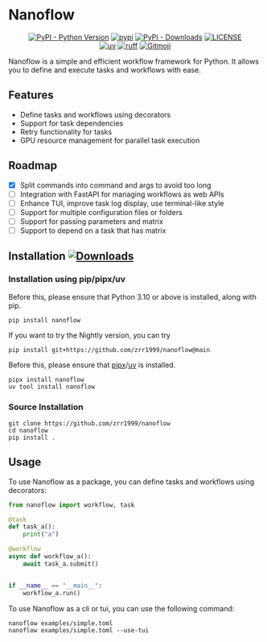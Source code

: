 # Nanoflow
<p align="center">
   <a href="https://python.org/" target="_blank"><img alt="PyPI - Python Version" src="https://img.shields.io/pypi/pyversions/nanoflow?logo=python&style=flat-square"></a>
   <a href="https://pypi.org/project/nanoflow/" target="_blank"><img src="https://img.shields.io/pypi/v/nano flow?style=flat-square" alt="pypi"></a>
   <a href="https://pypi.org/project/nanoflow/" target="_blank"><img alt="PyPI - Downloads" src="https://img.shields.io/pypi/dm/nanoflow?style=flat-square"></a>
   <a href="LICENSE"><img alt="LICENSE" src="https://img.shields.io/github/license/nanoflow-dev/nanoflow?style=flat-square"></a>
   <br/>
   <a href="https://github.com/astral-sh/uv"><img alt="uv" src="https://img.shields.io/endpoint?url=https://raw.githubusercontent.com/astral-sh/uv/main/assets/badge/v0.json&style=flat-square"></a>
   <a href="https://github.com/astral-sh/ruff"><img alt="ruff" src="https://img.shields.io/endpoint?url=https://raw.githubusercontent.com/astral-sh/ruff/main/assets/badge/v2.json&style=flat-square"></a>
   <a href="https://gitmoji.dev"><img alt="Gitmoji" src="https://img.shields.io/badge/gitmoji-%20😜%20😍-FFDD67?style=flat-square"></a>
</p>

Nanoflow is a simple and efficient workflow framework for Python. It allows you to define and execute tasks and workflows with ease.

## Features

- Define tasks and workflows using decorators
- Support for task dependencies
- Retry functionality for tasks
- GPU resource management for parallel task execution

## Roadmap
- [x] Split commands into command and args to avoid too long
- [ ] Integration with FastAPI for managing workflows as web APIs
- [ ] Enhance TUI, improve task log display, use terminal-like style
- [ ] Support for multiple configuration files or folders
- [ ] Support for passing parameters and matrix
- [ ] Support to depend on a task that has matrix

## Installation [![Downloads](https://pepy.tech/badge/nanoflow)](https://pepy.tech/project/nanoflow)

### Installation using pip/pipx/uv

Before this, please ensure that Python 3.10 or above is installed, along with pip.
```shell
pip install nanoflow
```

If you want to try the Nightly version, you can try
```shell
pip install git+https://github.com/zrr1999/nanoflow@main
```

Before this, please ensure that [pipx](https://github.com/pypa/pipx)/[uv](https://github.com/astral-sh/uv) is installed.
```shell
pipx install nanoflow
uv tool install nanoflow
```

### Source Installation

```shell
git clone https://github.com/zrr1999/nanoflow
cd nanoflow
pip install .
```

## Usage

To use Nanoflow as a package, you can define tasks and workflows using decorators:

```python
from nanoflow import workflow, task

@task
def task_a():
    print("a")

@workflow
async def workflow_a():
    await task_a.submit()


if __name__ == "__main__":
    workflow_a.run()
```

To use Nanoflow as a cli or tui, you can use the following command:

```shell
nanoflow examples/simple.toml
nanoflow examples/simple.toml --use-tui
```
